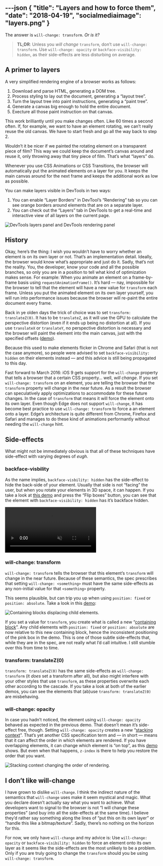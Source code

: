 ---json
{
  "title": "Layers and how to force them",
  "date": "2018-04-19",
  "socialmediaimage": "layers.png"
}
---

The answer is `will-change: transform`. _Or is it?_

<!-- more -->

> **TL;DR**: Unless you _will change_ `transform`, don’t use `will-change: transform`. Use `will-change: opacity` or `backface-visibility: hidden`, as their side-effects are less disturbing on average.

## A primer to layers
A very simplified rendering engine of a browser works as follows:

1. Download and parse HTML, generating a DOM tree.
2. Process styling to lay out the document, generating a “layout tree”.
3. Turn the layout tree into paint instructions, generating a “paint tree”.
4. Generate a canvas big enough to hold the entire document.
5. Execture all those paint instruction on that canvas.

This work brilliantly until you make changes often. Like 60 times a second often. If, for example, we want to have an element rotating, we can’t really reuse the old canvas. We have to start fresh and go all the way back to step 2.

Wouldn’t it be nicer if we painted the rotating element on a transparent piece of film? This way we could keep the document’s canvas around and reuse it, only throwing away that tiny piece of film. That’s what “layers” do.

Whenever you use CSS Animations or CSS Transitions, the browser will automatically put the animated elements on a layer for you. It keeps the main canvas around for the next frame and keeps the additional work as low as possible.

You can make layers visible in DevTools in two ways:

1. You can enable “Layer Borders” in DevTool’s “Rendering” tab so you can see orange borders around elements that are on a separate layer.
2. You can check out the “Layers” tab in DevTools to get a real-time and interactive view of all layers on the current page.

![DevTools layers panel and DevTools rendering panel](layers.png)

## History
Okay, here’s the thing: I wish you wouldn’t have to worry whether an element is on its own layer or not. That’s an implementation detail. Ideally, the browser would know what’s appropriate and just do it. Sadly, that’s not the reality. You, the developer, know your code and all the possible branches, so only you are in a position to tell what kind of optimization makes sense. For example: When you animate an element on a frame-by-frame basis using `requestAnimationFrame()`. It’s hard — nay, impossible for the browser to tell that the element will have a new value for `transform` each frame. Unless you put the animated element on its own layer yourself, you will run into performance issues because the browser will re-paint the entire document every frame.

Back in ye olden days the trick of choice was to set `transform: translateZ(0)`. It has to be `translateZ`, as it will use the GPU to calculate the perspective distortion (even if it ends up being no distortion at all). If you use `translateX` or `translateY`, no perspective distortion is necessary and the browser will paint the element into the main canvas, just with the specified offsets ([demo](layers.html)).

Because this used to make elements flicker in Chrome and Safari (that is not the case anymore), so people were advised to set `backface-visibility: hidden` on their elements instead — and this advice is still being propagated to this day.

Fast forward to March 2016: iOS 9 gets support for the `will-change` property that tells a browser that a certain CSS property… well, _will change_. If you set `will-change: transform` on an element, you are telling the browser that the `transform` property will change in the near future. As a result the browser can speculatively apply optimizations to accommodate for these future changes. In the case of `transform` that means it will force the element onto its own layer. Even though Edge does not support `will-change`, it has become best practice to use `will-change: transform` to force a an element onto a layer. Edge’s architecture is quite different from Chrome, Firefox and Safari and manages to do these kind of animations performantly without needing the `will-change` hint.

## Side-effects
What might not be immediately obvious is that all of these techniques have side-effect with varying degrees of _eugh_.

### backface-visbility
As the name implies, `backface-visbility: hidden` has the side-effect to hide the back-side of your element. Usually that side is not “facing” the user, but when you rotate your elements in 3D space, it can happen. If you take a look at [this demo](bfv.html) and press the “Flip boxes” button, you can see that the element with `backface-visibility: hidden` has it’s backface hidden.

<video controls autoplay loop muted>
  <source src="bfv_vp8.webm" type="video/webm; codecs=vp8">
  <source src="bfv_x264.mp4" type="video/mp4; codecs=h264">
</video>

### will-change: transform
`will-change: transform` tells the browser that this element’s `transform` will change in the near future. Because of these semantics, the spec prescribes that setting `will-change: <something>` must have the same side-effects as any non-initial value for that `<something>` property.

This seems plausible, but can trip you up when using `position: fixed` or `position: absolute`. Take a look in this [demo](containing.html):

![Containing blocks displacing child elements.](containing.png)

If you set a value for `transform`, you create what is called a new “[containing block]”. Any child elements with `position: fixed` or `position: absolute` are now relative to this new containing block, hence the inconsistent positioning of the pink box in the demo. This is one of those subtle side-effects that, while they are in the spec, are not really what I’d call intuitive. I still stumble over this from time to time.

### transform: translateZ(0)
`transform: translateZ(0)` has the same side-effects as `will-change: transform` (it _does_ set a transform after all), but also might interfere with your other styles that use `transform`, as these properties overwrite each other according to the cascade. If you take a look at both of the earlier demos, you can see the elements that (ab)use `transform: translateZ(0)` are misbehaving.

### will-change: opacity
In case you hadn’t noticed, the element using `will-change: opacity` behaved as expected in the previous demo. That doesn’t mean it’s side-effect free, though. Setting `will-change: opacity` creates a new “[stacking context]”. That’s yet another CSS specification term and — in short — means that it can affect the order in which elements are rendered. If you have overlapping elements, it can change which element is “on top”, as this [demo](stacking.html) shows. But even when that happens, `z-index` is there to help you restore the order that you want.

![Stacking context changing the order of rendering.](stacking.png)

## I don’t like will-change
I have grown to dislike `will-change`. I think the indirect nature of the semantics that `will-change` uses make it seem mystical and magic. What you declare doesn’t actually say what you want to achieve. What developers want to signal to the browser is not “I will change these properties” (and buy into all the side-effects at the same time). I believe they’d rather say something along the lines of “put this on its own layer” or “handle this like a bitmap/texture”. Sadly, there’s no nothing on the horizon for this.

For now, we only have `will-change` and my advice is: Use `will-change: opacity` or `backface-visibility: hidden` to force an element onto its own layer as it seems like the side-effects are the most unlikely to be a problem. Only if you are truly going to change the `transform` should you be using `will-change: transform`.

[containing block]: https://developer.mozilla.org/en-US/docs/Web/CSS/Containing_block
[stacking context]: https://developer.mozilla.org/en-US/docs/Web/CSS/CSS_Positioning/Understanding_z_index/The_stacking_context
